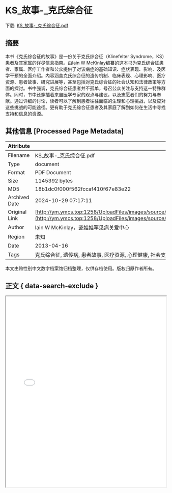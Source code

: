 # KS_故事-_克氏综合征

<!-- tcd_download_link -->
下载: <a href="KS_故事-_克氏综合征.pdf" download>KS_故事-_克氏综合征.pdf</a>
<!-- tcd_download_link_end -->

## 摘要

<!-- tcd_abstract -->
本书《克氏综合征的故事》是一份关于克氏综合征（Klinefelter Syndrome，KS）患者及其家属的详尽信息指南。由Iain W McKinlay编纂的这本书为克氏综合征患者、家属、医疗工作者和公众提供了对该病症的基础知识、症状表现、影响、及医学干预的全面介绍。内容涵盖克氏综合征的遗传机制、临床表现、心理影响、医疗资源、患者故事、研究进展等，甚至包括对克氏综合征的社会认知和法律政策等方面的探讨。书中强调，克氏综合征患者并不孤单，号召公众关注与支持这一特殊群体。同时，书中还穿插着来自医学专家的观点与建议，以及志愿者们的努力与奉献。通过详细的讨论，读者可以了解到患者往往面临的生理和心理挑战，以及应对这些挑战的可能途径。更有助于克氏综合征患者及其家庭了解到如何在生活中寻找支持和信息的资源。

<!-- tcd_abstract_end -->

## 其他信息 [Processed Page Metadata]

| Attribute       | Value                                  |
|-----------------|----------------------------------------|
| Filename        | KS_故事-_克氏综合征.pdf                             |
| Type            | document                                 |
| Format          | PDF Document                               |
| Size            | 1145392 bytes                           |
| MD5             | 18b1dc0f000f562fccaf410f67e83e22                                  |
| Archived Date   | 2024-10-29 07:17:11                             |
| Original Link   | [http://ym.ymcs.top:1258/UploadFiles/images/source/20170607114429%E5%85%8B%E6%B0%8F%E7%BB%BC%E5%90%88%E5%BE%81%E4%BF%A1%E6%81%AF%E6%8C%87%E5%8D%97%E5%92%8C%E6%B7%B1%E5%85%A5%E7%A0%94%E7%A9%B6.pdf](http://ym.ymcs.top:1258/UploadFiles/images/source/20170607114429%E5%85%8B%E6%B0%8F%E7%BB%BC%E5%90%88%E5%BE%81%E4%BF%A1%E6%81%AF%E6%8C%87%E5%8D%97%E5%92%8C%E6%B7%B1%E5%85%A5%E7%A0%94%E7%A9%B6.pdf)                         |
| Author          | Iain W McKinlay，瓷娃娃罕见病关爱中心                               |
| Region          | 未知                               |
| Date            | 2013-04-16                                 |
| Tags            | 克氏综合征, 遗传病, 患者故事, 医疗资源, 心理健康, 社会支持, 男性健康, 性别研究                                 |

本文由跨性别中文数字档案馆归档整理，仅供存档使用。版权归原作者所有。


## 正文 { data-search-exclude }

<!-- tcd_main_text -->
<iframe src="../KS_故事-_克氏综合征.pdf" width="100%" height="600px">
    <p>无法显示PDF，请下载查看。</p>
</iframe>
<!-- tcd_main_text_end -->

